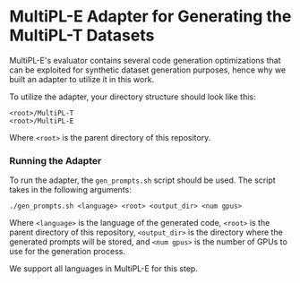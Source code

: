 # MultiPL-E Adapter for Generating the MultiPL-T Datasets

MultiPL-E's evaluator contains several code generation optimizations that can be exploited for
synthetic dataset generation purposes, hence why we built an adapter to utilize it in this work.

To utilize the adapter, your directory structure should look like this:

```
<root>/MultiPL-T
<root>/MultiPL-E
```

Where `<root>` is the parent directory of this repository.

### Running the Adapter

To run the adapter, the `gen_prompts.sh` script should be used. The script takes in the following
arguments:

```
./gen_prompts.sh <language> <root> <output_dir> <num gpus>
```

Where `<language>` is the language of the generated code, `<root>` is the parent directory of this
repository, `<output_dir>` is the directory where the generated prompts will be stored, and `<num gpus>`
is the number of GPUs to use for the generation process.

We support all languages in MultiPL-E for this step.
